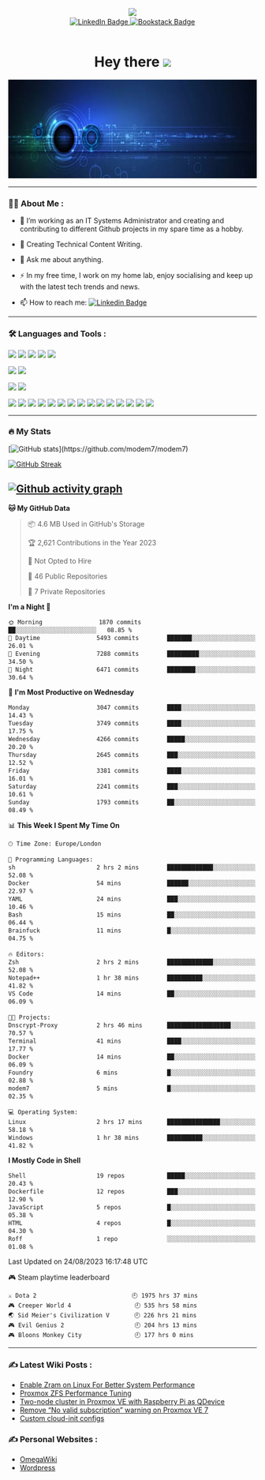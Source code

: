 <div id="header" align="center">
  <img src="https://media.giphy.com/media/f3iwJFOVOwuy7K6FFw/giphy.gif" width="300"/>
<div id="badges">
  <a href="https://www.linkedin.com/in/alexlaneit/">
    <img src="https://img.shields.io/badge/LinkedIn-blue?style=for-the-badge&logo=linkedin&logoColor=white" alt="LinkedIn Badge"/>
  </a>
  <a href="https://modem7.com">
  <img src="https://img.shields.io/badge/Bookstack-blue?style=for-the-badge&logo=BookStack&logoColor=white" alt="Bookstack Badge"/>
  </a>
</div>
  <img src="https://komarev.com/ghpvc/?username=modem7&style=flat-square&color=blue" alt=""/>
<h1>
  Hey there
  <img src="https://media.giphy.com/media/hvRJCLFzcasrR4ia7z/giphy.gif" width="30px"/>
</h1>
</div>

<div align="center">
  <img src="https://github.com/modem7/MiscAssets/blob/master/images/ezgif-6-79e26c05da.jpg" width="800" height="200"/>
</div>

---

### :man_technologist: About Me :
- :telescope: I’m working as an IT Systems Administrator and creating and contributing to different Github projects in my spare time as a hobby.

- :seedling: Creating Technical Content Writing.

- 💬 Ask me about anything.

- :zap: In my free time, I work on my home lab, enjoy socialising and keep up with the latest tech trends and news.

- :mailbox: How to reach me: [![Linkedin Badge](https://img.shields.io/badge/-AlexLaneIT-blue?style=flat&logo=Linkedin&logoColor=white)](https://www.linkedin.com/in/alexlaneit/)

---

### :hammer_and_wrench: Languages and Tools :
![](https://img.shields.io/badge/OS-Centos-informational?style=flat&logo=centos&logoColor=white&color=981e32)
![](https://img.shields.io/badge/OS-Debian-informational?style=flat&logo=debian&logoColor=white&color=981e32)
![](https://img.shields.io/badge/OS-RHEL-informational?style=flat&logo=red-hat&logoColor=white&color=981e32)
![](https://img.shields.io/badge/OS-Ubuntu-informational?style=flat&logo=ubuntu&logoColor=white&color=981e32)
![](https://img.shields.io/badge/OS-Windows-informational?style=flat&logo=windows&logoColor=white&color=981e32)

![](https://img.shields.io/badge/Editor-Notepad++-informational?style=flat&logo=notepadplusplus&logoColor=white&color=981e32)
![](https://img.shields.io/badge/Editor-Visual_Studio_Code-informational?style=flat&logo=visual-studio-code&logoColor=white&color=981e32)


![](https://img.shields.io/badge/Shell-Bash-informational?style=flat&logo=gnu-bash&logoColor=white&color=981e32)
![](https://img.shields.io/badge/Shell-ZSH-informational?style=flat&logo=gnu-bash&logoColor=white&color=981e32)

![](https://img.shields.io/badge/Tools-3CX-informational?style=flat&logoColor=white&color=981e32)
![](https://img.shields.io/badge/Tools-Ansible-informational?style=flat&logo=ansible&logoColor=white&color=981e32)
![](https://img.shields.io/badge/Tools-Arduino-informational?style=flat&logo=arduino&logoColor=white&color=981e32)
![](https://img.shields.io/badge/Tools-Borg-informational?style=flat&logoColor=white&color=981e32)
![](https://img.shields.io/badge/Tools-Docker-informational?style=flat&logo=docker&logoColor=white&color=981e32)
![](https://img.shields.io/badge/Tools-Drone_CI-informational?style=flat&logo=drone&logoColor=white&color=981e32)
![](https://img.shields.io/badge/Tools-Git-informational?style=flat&logo=git&logoColor=white&color=981e32)
![](https://img.shields.io/badge/Tools-Github-informational?style=flat&logo=github&logoColor=white&color=981e32)
![](https://img.shields.io/badge/Tools-Gitlab-informational?style=flat&logo=gitlab&logoColor=white&color=981e32)
![](https://img.shields.io/badge/Tools-Jira-informational?style=flat&logo=jira&logoColor=white&color=981e32)
![](https://img.shields.io/badge/Tools-Kanban-informational?style=flat&logoColor=white&color=981e32)
![](https://img.shields.io/badge/Tools-Nginx-informational?style=flat&logo=nginx&logoColor=white&color=981e32)
![](https://img.shields.io/badge/Tools-Raspberry_Pi-informational?style=flat&logo=raspberry-pi&logoColor=white&color=981e32)
![](https://img.shields.io/badge/Tools-Snyk-informational?style=flat&logo=snyk&logoColor=white&color=981e32)
![](https://img.shields.io/badge/Tools-Traefik-informational?style=flat&logo=traefikmesh&logoColor=white&color=981e32)

---

### :fire: My Stats
[![GitHub stats](https://github-readme-stats.vercel.app/api?username=modem7&show_icons=true&theme=codeSTACKr&count_private=true")](https://github.com/modem7/modem7)

[![GitHub Streak](https://streak-stats.demolab.com?user=modem7&theme=elegant&hide_border=true&date_format=j%20M%5B%20Y%5D&background=DD272700)](https://git.io/streak-stats)

[![Github activity graph](https://github-readme-activity-graph.cyclic.app/graph?username=modem7&theme=elegant&custom_title=Contribution%20Graph&hide_border=true&bg_color=%20)](https://github.com/modem7/modem7)
---

<!--START_SECTION:waka-->
**🐱 My GitHub Data** 

> 📦 4.6 MB Used in GitHub's Storage 
 > 
> 🏆 2,621 Contributions in the Year 2023
 > 
> 🚫 Not Opted to Hire
 > 
> 📜 46 Public Repositories 
 > 
> 🔑 7 Private Repositories 
 > 
**I'm a Night 🦉** 

```text
🌞 Morning                1870 commits        ██░░░░░░░░░░░░░░░░░░░░░░░   08.85 % 
🌆 Daytime                5493 commits        ███████░░░░░░░░░░░░░░░░░░   26.01 % 
🌃 Evening                7288 commits        █████████░░░░░░░░░░░░░░░░   34.50 % 
🌙 Night                  6471 commits        ████████░░░░░░░░░░░░░░░░░   30.64 % 
```
📅 **I'm Most Productive on Wednesday** 

```text
Monday                   3047 commits        ████░░░░░░░░░░░░░░░░░░░░░   14.43 % 
Tuesday                  3749 commits        ████░░░░░░░░░░░░░░░░░░░░░   17.75 % 
Wednesday                4266 commits        █████░░░░░░░░░░░░░░░░░░░░   20.20 % 
Thursday                 2645 commits        ███░░░░░░░░░░░░░░░░░░░░░░   12.52 % 
Friday                   3381 commits        ████░░░░░░░░░░░░░░░░░░░░░   16.01 % 
Saturday                 2241 commits        ███░░░░░░░░░░░░░░░░░░░░░░   10.61 % 
Sunday                   1793 commits        ██░░░░░░░░░░░░░░░░░░░░░░░   08.49 % 
```


📊 **This Week I Spent My Time On** 

```text
🕑︎ Time Zone: Europe/London

💬 Programming Languages: 
sh                       2 hrs 2 mins        █████████████░░░░░░░░░░░░   52.08 % 
Docker                   54 mins             ██████░░░░░░░░░░░░░░░░░░░   22.97 % 
YAML                     24 mins             ███░░░░░░░░░░░░░░░░░░░░░░   10.46 % 
Bash                     15 mins             ██░░░░░░░░░░░░░░░░░░░░░░░   06.44 % 
Brainfuck                11 mins             █░░░░░░░░░░░░░░░░░░░░░░░░   04.75 % 

🔥 Editors: 
Zsh                      2 hrs 2 mins        █████████████░░░░░░░░░░░░   52.08 % 
Notepad++                1 hr 38 mins        ██████████░░░░░░░░░░░░░░░   41.82 % 
VS Code                  14 mins             ██░░░░░░░░░░░░░░░░░░░░░░░   06.09 % 

🐱‍💻 Projects: 
Dnscrypt-Proxy           2 hrs 46 mins       ██████████████████░░░░░░░   70.57 % 
Terminal                 41 mins             ████░░░░░░░░░░░░░░░░░░░░░   17.77 % 
Docker                   14 mins             ██░░░░░░░░░░░░░░░░░░░░░░░   06.09 % 
Foundry                  6 mins              █░░░░░░░░░░░░░░░░░░░░░░░░   02.88 % 
modem7                   5 mins              █░░░░░░░░░░░░░░░░░░░░░░░░   02.35 % 

💻 Operating System: 
Linux                    2 hrs 17 mins       ███████████████░░░░░░░░░░   58.18 % 
Windows                  1 hr 38 mins        ██████████░░░░░░░░░░░░░░░   41.82 % 
```

**I Mostly Code in Shell** 

```text
Shell                    19 repos            █████░░░░░░░░░░░░░░░░░░░░   20.43 % 
Dockerfile               12 repos            ███░░░░░░░░░░░░░░░░░░░░░░   12.90 % 
JavaScript               5 repos             █░░░░░░░░░░░░░░░░░░░░░░░░   05.38 % 
HTML                     4 repos             █░░░░░░░░░░░░░░░░░░░░░░░░   04.30 % 
Roff                     1 repo              ░░░░░░░░░░░░░░░░░░░░░░░░░   01.08 % 
```




 Last Updated on 24/08/2023 16:17:48 UTC
<!--END_SECTION:waka-->

<!-- steam-box start -->
🎮 Steam playtime leaderboard
```text
⚔️ Dota 2                           🕘 1975 hrs 37 mins
🎮 Creeper World 4                  🕘 535 hrs 58 mins
🌏 Sid Meier's Civilization V       🕘 226 hrs 21 mins
🎮 Evil Genius 2                    🕘 204 hrs 13 mins
🎮 Bloons Monkey City               🕘 177 hrs 0 mins
```
<!-- Powered by https://github.com/YouEclipse/steam-box . -->
<!-- steam-box end -->

---

### :writing_hand: Latest Wiki Posts :
<!-- BLOG-POST-LIST:START -->
- [Enable Zram on Linux For Better System Performance](https://www.modem7.com/books/general-linux-administration/page/enable-zram-on-linux-for-better-system-performance)
- [Proxmox ZFS Performance Tuning](https://www.modem7.com/books/proxmox-setup/page/proxmox-zfs-performance-tuning)
- [Two-node cluster in Proxmox VE with Raspberry Pi as QDevice](https://www.modem7.com/books/proxmox-setup/page/two-node-cluster-in-proxmox-ve-with-raspberry-pi-as-qdevice)
- [Remove “No valid subscription” warning on Proxmox VE 7](https://www.modem7.com/books/proxmox-setup/page/remove-no-valid-subscription-warning-on-proxmox-ve-7)
- [Custom cloud-init configs](https://www.modem7.com/books/scripts/page/custom-cloud-init-configs)
<!-- BLOG-POST-LIST:END -->

### :writing_hand: Personal Websites :
- [OmegaWiki](https://modem7.com)
- [Wordpress](https://modem7.wordpress.com)
